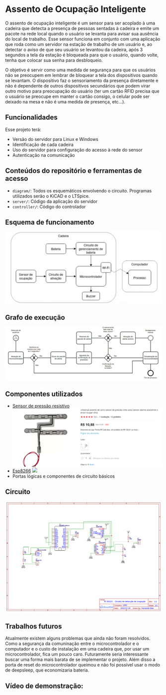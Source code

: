 # Assento de Ocupação Inteligente

O assento de ocupação inteligente é um sensor para ser acoplado à uma cadeira que detecta a presença de pessoas sentadas à cadeira e emite um pacote na rede local quando o usuário se levanta para avisar sua ausência do local de trabalho. Esse sensor funciona em conjunto com uma aplicação que roda como um servidor na estação de trabalho de um usuário e, ao detectar o aviso de que seu usuário se levantou da cadeira, após 3 segundos a tela da estação é bloqueada para que o usuário, quando volte, tenha que colocar sua senha para desbloqueio.

O objetivo é servir como uma medida de segurança para que os usuários não se preocupem em lembrar de bloquear a tela dos dispositivos quando se levantam. O dispositivo faz o sensoriamento da presença diretamente e não é dependente de outros dispositivos secundários que podem virar outro motivo para preocupação do usuário (ter um cartão RFID precisa que o usuário se preocupe em manter o cartão consigo, o celular pode ser deixado na mesa e não é uma medida de presença, etc...).

## Funcionalidades

Esse projeto terá: 

* Versão do servidor para Linux e Windows
* Identificação de cada cadeira
* Uso do servidor para configuração do acesso à rede do sensor
* Autenticação na comunicação

## Conteúdos do repositório e ferramentas de acesso

* `diagram/`: Todos os esquemáticos envolvendo o circuito. Programas utilizados serão o KiCAD e o LTSpice.
* `server/`: Código da aplicação do servidor
* `controller/`: Código do controlador

## Esquema de funcionamento

![](https://github.com/Fdms-3741/AssentoOcupacaoInteligente/blob/main/Img1.png)

## Grafo de execução


![](https://github.com/Fdms-3741/AssentoOcupacaoInteligente/blob/main/Img2.png)

## Componentes utilizados

* [Sensor de pressão resistivo](https://pt.aliexpress.com/item/1005003668804679.html)
![](https://github.com/Fdms-3741/AssentoOcupacaoInteligente/blob/main/Sensor.png)
* [Esp8266](https://github.com/nodemcu/nodemcu-devkit-v1.0)
![](https://raw.githubusercontent.com/nodemcu/nodemcu-devkit-v1.0/master/Documents/NodeMCU_DEVKIT_1.0.jpg)
* Portas lógicas e componentes de circuito básicos

## Circuito

![](https://github.com/Fdms-3741/AssentoOcupacaoInteligente/blob/main/CircuitoMC.png)

## Trabalhos futuros

Atualmente existem alguns problemas que ainda não foram resolvidos. Como a segurança da comuninação entre o microcontrolador e o computador e o custo de instalação em uma cadeira que, por usar um microcontrolador, fica um pouco caro. Futuramente seria interessante buscar uma forma mais barata de se implementar o projeto. Além disso a porta de reset do microcontrolador queimou e não foi possível usar o modo de deepsleep, que economizaria bateria.

## Vídeo de demonstração:
